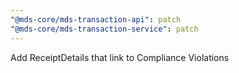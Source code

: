 ```yaml
---
"@mds-core/mds-transaction-api": patch
"@mds-core/mds-transaction-service": patch
---
```


Add ReceiptDetails that link to Compliance Violations
